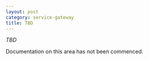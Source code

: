 ```yaml
---
layout: post
category: service-gateway
title: TBD
---
```


*TBD*

Documentation on this area has not been commenced.
